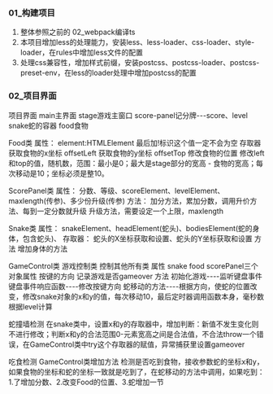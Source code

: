### 01_构建项目

1. 整体参照之前的 02_webpack编译ts
2. 本项目增加less的处理能力，安装less、less-loader、css-loader、style-loader，在rules中增加less文件的配置
3. 处理css兼容性，增加样式前缀，安装postcss、postcss-loader、postcss-preset-env，在less的loader处理中增加postcss的配置

### 02_项目界面

项目界面
main主界面
stage游戏主窗口    score-panel记分牌---score、level
snake蛇的容器
food食物


Food类
属性：
element:HTMLElement    最后加!标识这个值一定不会为空
存取器
获取食物的x坐标 offsetLeft
获取食物的y坐标 offsetTop
修改食物的位置  修改left和top的值，随机数，范围：最小是0；最大是stage部分的宽高 - 食物的宽高；每次移动是10；坐标必须是整10。   




ScorePanel类
属性：
分数、等级、scoreElement、levelElement、maxlength(传参)、多少份升级(传参)
方法：
加分方法，累加分数，调用升价方法、每到一定分数就升级
升级方法，需要设定一个上限，maxlength


Snake类
属性：
snakeElement、headElement(蛇头)、bodiesElement(蛇的身体，包含蛇头)、
存取器：
蛇头的X坐标获取和设置、蛇头的Y坐标获取和设置
方法
增加身体的方法



GameControl类   游戏控制类
控制其他所有类
属性
snake  food  scorePanel三个对象属性
按键的方向
记录游戏是否gameover
方法
初始化游戏----监听键盘事件
键盘事件响应函数----修改按键方向
蛇移动的方法----根据方向，使蛇的位置改变，修改snake对象的x和y的值，每次移动10，最后定时器调用函数本身，毫秒数根据level计算




蛇撞墙检测
在snake类中，设置x和y的存取器中，增加判断：新值不发生变化则不进行修改；判断x和y的合法范围0-元素宽高之间是合法值，不合法throw一个错误，在GameControl类中try这个存取器的赋值，异常捕获里设置gameover



吃食检测
GameControl类增加方法
检测是否吃到食物，接收参数蛇的坐标x和y，如果食物的坐标和蛇的坐标一致就是吃到了，在蛇移动的方法中调用，如果吃到：1.了增加分数、2.改变Food的位置、3.蛇增加一节






